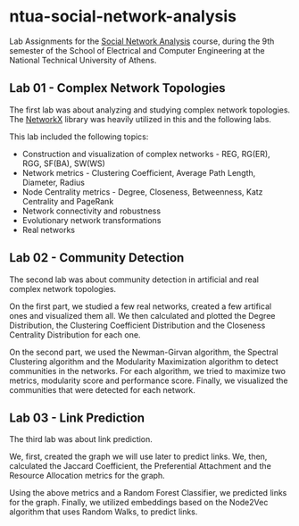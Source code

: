 # ntua-social-network-analysis

Lab Assignments for the [Social Network Analysis](https://www.ece.ntua.gr/en/undergraduate/courses/3379) course, during the 9th semester of the School of Electrical and Computer Engineering at the National Technical University of Athens.

## Lab 01 - Complex Network Topologies

The first lab was about analyzing and studying complex network topologies. The [NetworkX](https://networkx.org/) library was heavily utilized in this and the following labs. 

This lab included the following topics:

- Construction and visualization of complex networks - REG, RG(ER), RGG, SF(BA), SW(WS)
- Network metrics - Clustering Coefficient, Average Path Length, Diameter, Radius
- Node Centrality metrics - Degree, Closeness, Betweenness, Katz Centrality and PageRank 
- Network connectivity and robustness
- Evolutionary network transformations
- Real networks

## Lab 02 - Community Detection

The second lab was about community detection in artificial and real complex network topologies. 

On the first part, we studied a few real networks, created a few artifical ones and visualized them all. We then calculated and plotted the Degree Distribution, the Clustering Coefficient Distribution and the Closeness Centrality Distribution for each one.

On the second part, we used the Newman-Girvan algorithm, the Spectral Clustering algorithm and the Modularity Maximization algorithm to detect communities in the networks. For each algorithm, we tried to maximize two metrics, modularity score and performance score. Finally, we visualized the communities that were detected for each network.

## Lab 03 - Link Prediction

The third lab was about link prediction.

We, first, created the graph we will use later to predict links. We, then, calculated the Jaccard Coefficient, the Preferential Attachment and the Resource Allocation metrics for the graph.

Using the above metrics and a Random Forest Classifier, we predicted links for the graph. Finally, we utilized embeddings based on the Node2Vec algorithm that uses Random Walks, to predict links.

